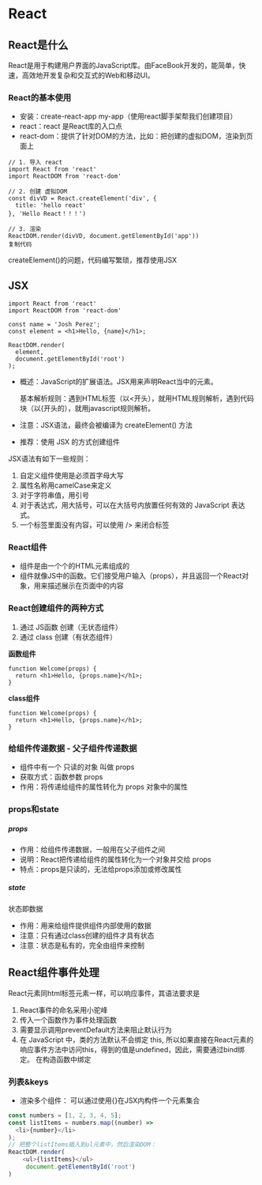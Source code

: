 #  React

## React是什么

React是用于构建用户界面的JavaScript库。由FaceBook开发的，能简单，快速，高效地开发复杂和交互式的Web和移动UI。

### React的基本使用

- 安装：create-react-app my-app（使用react脚手架帮我们创建项目）
- react：react 是React库的入口点
- react-dom：提供了针对DOM的方法，比如：把创建的虚拟DOM，渲染到页面上

```
// 1. 导入 react
import React from 'react'
import ReactDOM from 'react-dom'

// 2. 创建 虚拟DOM
const divVD = React.createElement('div', {
  title: 'hello react'
}, 'Hello React！！！')

// 3. 渲染
ReactDOM.render(divVD, document.getElementById('app'))
复制代码
```

createElement()的问题，代码编写繁琐，推荐使用JSX

## JSX

```
import React from 'react'
import ReactDOM from 'react-dom'

const name = 'Josh Perez';
const element = <h1>Hello, {name}</h1>;

ReactDOM.render(
  element,
  document.getElementById('root')
);
```

- 概述：JavaScript的扩展语法。JSX用来声明React当中的元素。

  基本解析规则：遇到HTML标签（以<开头），就用HTML规则解析，遇到代码块（以{开头的），就用javascript规则解析。

- 注意：JSX语法，最终会被编译为 createElement() 方法

- 推荐：使用 JSX 的方式创建组件

JSX语法有如下一些规则：

1. 自定义组件使用是必须首字母大写
2. 属性名称用camelCase来定义
3. 对于字符串值，用引号
4. 对于表达式，用大括号，可以在大括号内放置任何有效的 JavaScript 表达式。
5. 一个标签里面没有内容，可以使用 /> 来闭合标签

### React组件

- 组件是由一个个的HTML元素组成的
- 组件就像JS中的函数。它们接受用户输入（props），并且返回一个React对象，用来描述展示在页面中的内容

### React创建组件的两种方式

1. 通过 JS函数 创建（无状态组件）
2. 通过 class 创建（有状态组件）

**函数组件**

```
function Welcome(props) {
  return <h1>Hello, {props.name}</h1>;
}
```

**class组件**

```
function Welcome(props) {
  return <h1>Hello, {props.name}</h1>;
}
```

### 给组件传递数据 - 父子组件传递数据

- 组件中有一个 只读的对象 叫做 props
- 获取方式：函数参数 props
- 作用：将传递给组件的属性转化为 props 对象中的属性

### props和state

##### props

- 作用：给组件传递数据，一般用在父子组件之间
- 说明：React把传递给组件的属性转化为一个对象并交给 props
- 特点：props是只读的，无法给props添加或修改属性

##### state

状态即数据

- 作用：用来给组件提供组件内部使用的数据
- 注意：只有通过class创建的组件才具有状态
- 注意：状态是私有的，完全由组件来控制

## React组件事件处理

React元素同html标签元素一样，可以响应事件，其语法要求是

1. React事件的命名采用小驼峰
2. 传入一个函数作为事件处理函数
3. 需要显示调用preventDefault方法来阻止默认行为
4. 在 JavaScript 中，类的方法默认不会绑定 this, 所以如果直接在React元素的响应事件方法中访问this，得到的值是undefined，因此，需要通过bind绑定。 在构造函数中绑定

### 列表&keys

- 渲染多个组件：
   可以通过使用{}在JSX内构件一个元素集合

```javascript
const numbers = [1, 2, 3, 4, 5];
const listItems = numbers.map((number) =>
  <li>{number}</li>
);
// 把整个listItems插入到ul元素中，然后渲染DOM：
ReactDOM.render(
    <ul>{listItems}</ul>
     document.getElementById('root')
)
```

